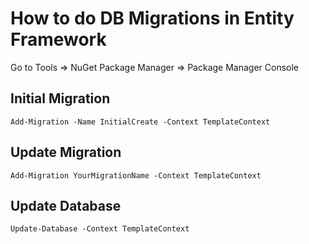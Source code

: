 # How to do DB Migrations in Entity Framework
Go to Tools => NuGet Package Manager => Package Manager Console

## Initial Migration
```
Add-Migration -Name InitialCreate -Context TemplateContext
```

## Update Migration
```
Add-Migration YourMigrationName -Context TemplateContext
```

## Update Database
```
Update-Database -Context TemplateContext
```

